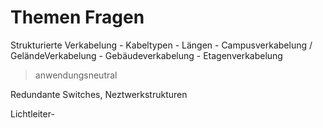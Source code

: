 Themen Fragen
=============

Strukturierte Verkabelung
	- Kabeltypen
	- Längen
	- Campusverkabelung /  GeländeVerkabelung
	- Gebäudeverkabelung
	- Etagenverkabelung
> anwendungsneutral


Redundante Switches, Neztwerkstrukturen


Lichtleiter-